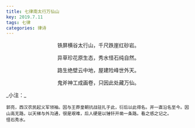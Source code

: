 ```yaml
---
title: 七律南太行万仙山
key: 2019.7.11
tags: 七律
categories: 律诗
---
```


<p align="center">铁屏横谷太行山，千尺跌崖红砂岩。
</p>
<p align="center">异草珍花原生态，秀水怪石纯自然。
</p>
<p align="center">路生绝壁云中地，屋建险峰世外天。
</p>
<p align="center">鬼斧神工成画卷，只因此处藏万仙。
</p>
_小注：_

```
郭亮，西汉农民起义军领袖。因与王莽皇朝抗战驻扎于此，衍后以此得名。并一直沿名至今。因山高无路，以天梯与外沟通，很是艰难，后人硬是以锤钎开凿一条路。看之感之记之。
怪石秀水。
```